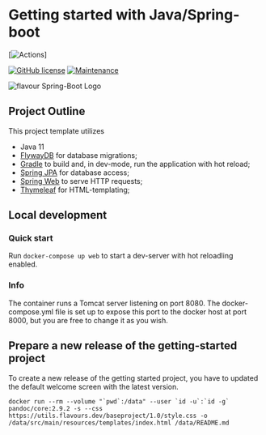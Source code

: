 # Getting started with Java/Spring-boot

[![Actions](https://github.com/flavours/documentation/workflows/CI/badge.svg)]

[![GitHub license](https://img.shields.io/github/license/Naereen/StrapDown.js.svg)](https://github.com/flavours/getting-started-with-spring-boot/blob/master/LICENSE)
[![Maintenance](https://img.shields.io/badge/Maintained%3F-yes-green.svg)](https://GitHub.com/Naereen/StrapDown.js/graphs/commit-activity)

![flavour Spring-Boot Logo](https://utils.flavours.dev/presskit/Icon%20Glossy.png)




## Project Outline
This project template utilizes

* Java 11
* [FlywayDB](https://flywaydb.org/) for database migrations;
* [Gradle](https://gradle.org/) to build and, in dev-mode, run the application with hot reload;
* [Spring JPA](https://docs.spring.io/spring-data/jpa/docs/current/reference/html/) for database access;
* [Spring Web](https://spring.io/guides/gs/serving-web-content/) to serve HTTP requests;
* [Thymeleaf](https://www.thymeleaf.org/doc/tutorials/3.0/thymeleafspring.html) for HTML-templating;

## Local development
### Quick start
Run `docker-compose up web` to start a dev-server with hot reloadling enabled.

### Info
The container runs a Tomcat server listening on port 8080. The docker-compose.yml file is set up to
expose this port to the docker host at port 8000, but you are free to change it as you wish.



## Prepare a new release of the getting-started project
To create a new release of the getting started project, you have to updated the default welcome screen with the latest version. 

```
docker run --rm --volume "`pwd`:/data" --user `id -u`:`id -g` pandoc/core:2.9.2 -s --css https://utils.flavours.dev/baseproject/1.0/style.css -o /data/src/main/resources/templates/index.html /data/README.md
```

